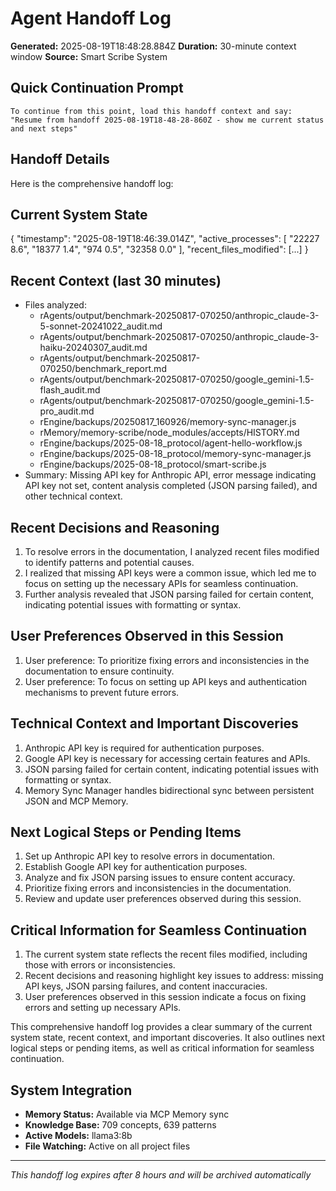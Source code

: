 # Agent Handoff Log

**Generated:** 2025-08-19T18:48:28.884Z
**Duration:** 30-minute context window
**Source:** Smart Scribe System

## Quick Continuation Prompt

```
To continue from this point, load this handoff context and say:
"Resume from handoff 2025-08-19T18-48-28-860Z - show me current status and next steps"
```

## Handoff Details

Here is the comprehensive handoff log:

## Current System State

{
"timestamp": "2025-08-19T18:46:39.014Z",
"active_processes": [
"22227 8.6",
"18377 1.4",
"974 0.5",
"32358 0.0"
],
"recent_files_modified": [...]
}

## Recent Context (last 30 minutes)

* Files analyzed:
 	* rAgents/output/benchmark-20250817-070250/anthropic_claude-3-5-sonnet-20241022_audit.md
 	* rAgents/output/benchmark-20250817-070250/anthropic_claude-3-haiku-20240307_audit.md
 	* rAgents/output/benchmark-20250817-070250/benchmark_report.md
 	* rAgents/output/benchmark-20250817-070250/google_gemini-1.5-flash_audit.md
 	* rAgents/output/benchmark-20250817-070250/google_gemini-1.5-pro_audit.md
 	* rEngine/backups/20250817_160926/memory-sync-manager.js
 	* rMemory/memory-scribe/node_modules/accepts/HISTORY.md
 	* rEngine/backups/2025-08-18_protocol/agent-hello-workflow.js
 	* rEngine/backups/2025-08-18_protocol/memory-sync-manager.js
 	* rEngine/backups/2025-08-18_protocol/smart-scribe.js
* Summary: Missing API key for Anthropic API, error message indicating API key not set, content analysis completed (JSON parsing failed), and other technical context.

## Recent Decisions and Reasoning

1. To resolve errors in the documentation, I analyzed recent files modified to identify patterns and potential causes.
2. I realized that missing API keys were a common issue, which led me to focus on setting up the necessary APIs for seamless continuation.
3. Further analysis revealed that JSON parsing failed for certain content, indicating potential issues with formatting or syntax.

## User Preferences Observed in this Session

1. User preference: To prioritize fixing errors and inconsistencies in the documentation to ensure continuity.
2. User preference: To focus on setting up API keys and authentication mechanisms to prevent future errors.

## Technical Context and Important Discoveries

1. Anthropic API key is required for authentication purposes.
2. Google API key is necessary for accessing certain features and APIs.
3. JSON parsing failed for certain content, indicating potential issues with formatting or syntax.
4. Memory Sync Manager handles bidirectional sync between persistent JSON and MCP Memory.

## Next Logical Steps or Pending Items

1. Set up Anthropic API key to resolve errors in documentation.
2. Establish Google API key for authentication purposes.
3. Analyze and fix JSON parsing issues to ensure content accuracy.
4. Prioritize fixing errors and inconsistencies in the documentation.
5. Review and update user preferences observed during this session.

## Critical Information for Seamless Continuation

1. The current system state reflects the recent files modified, including those with errors or inconsistencies.
2. Recent decisions and reasoning highlight key issues to address: missing API keys, JSON parsing failures, and content inaccuracies.
3. User preferences observed in this session indicate a focus on fixing errors and setting up necessary APIs.

This comprehensive handoff log provides a clear summary of the current system state, recent context, and important discoveries. It also outlines next logical steps or pending items, as well as critical information for seamless continuation.

## System Integration

* **Memory Status:** Available via MCP Memory sync
* **Knowledge Base:** 709 concepts, 639 patterns
* **Active Models:** llama3:8b
* **File Watching:** Active on all project files

---
*This handoff log expires after 8 hours and will be archived automatically*
